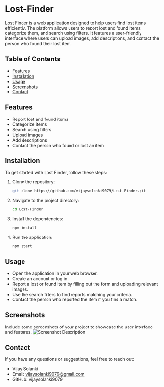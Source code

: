 # Lost-Finder

Lost Finder is a web application designed to help users find lost items efficiently. The platform allows users to report lost and found items, categorize them, and search using filters. It features a user-friendly interface where users can upload images, add descriptions, and contact the person who found their lost item.

## Table of Contents

- [Features](#features)
- [Installation](#installation)
- [Usage](#usage)
- [Screenshots](#screenshots)
- [Contact](#contact)

## Features

- Report lost and found items
- Categorize items
- Search using filters
- Upload images
- Add descriptions
- Contact the person who found or lost an item

## Installation

To get started with Lost Finder, follow these steps:

1. Clone the repository:
   ```bash
   git clone https://github.com/vijaysolanki9079/Lost-Finder.git
   
2. Navigate to the project directory:
   ```bash
   cd Lost-Finder
3. Install the dependencies:
   ```bash
   npm install

4. Run the application:
   ```bash
   npm start

## Usage 
- Open the application in your web browser.
- Create an account or log in.
- Report a lost or found item by filling out the form and uploading relevant images.
- Use the search filters to find reports matching your criteria.
- Contact the person who reported the item if you find a match.

## Screenshots
Include some screenshots of your project to showcase the user interface and features.
![Screenshot Description](screenshotprjoect.png)

## Contact
If you have any questions or suggestions, feel free to reach out:
- Vijay Solanki
- Email: vijaysolanki9079@gmail.com
- GitHub: vijaysolanki9079
